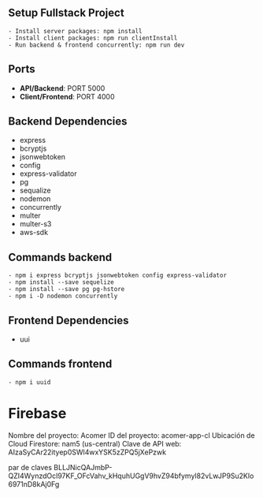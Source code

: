 ## Setup Fullstack Project

    - Install server packages: npm install
    - Install client packages: npm run clientInstall
    - Run backend & frontend concurrently: npm run dev

## Ports

- **API/Backend**: PORT 5000
- **Client/Frontend**: PORT 4000

## Backend Dependencies

- express
- bcryptjs
- jsonwebtoken
- config
- express-validator
- pg
- sequalize
- nodemon
- concurrently
- multer
- multer-s3
- aws-sdk

## Commands backend

    - npm i express bcryptjs jsonwebtoken config express-validator
    - npm install --save sequelize
    - npm install --save pg pg-hstore
    - npm i -D nodemon concurrently

## Frontend Dependencies

- uui

## Commands frontend

    - npm i uuid

# Firebase

Nombre del proyecto: Acomer
ID del proyecto: acomer-app-cl
Ubicación de Cloud Firestore: nam5 (us-central)
Clave de API web: AIzaSyCAr22ityep0SWl4wxYSK5zZPQ5jXePzwk

par de claves
BLLJNicQAJmbP-QZI4WynzdOcl97KF_OFcVahv_kHquhUGgV9hvZ94bfymyl82vLwJP9Su2Klo6971nD8kAj0Fg
